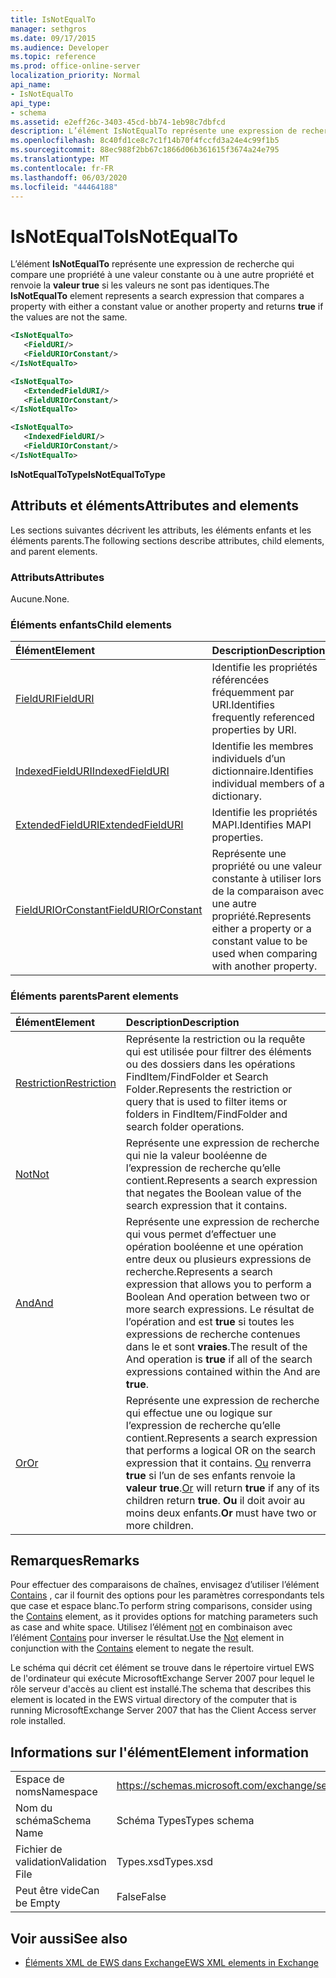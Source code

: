 ```yaml
---
title: IsNotEqualTo
manager: sethgros
ms.date: 09/17/2015
ms.audience: Developer
ms.topic: reference
ms.prod: office-online-server
localization_priority: Normal
api_name:
- IsNotEqualTo
api_type:
- schema
ms.assetid: e2eff26c-3403-45cd-bb74-1eb98c7dbfcd
description: L’élément IsNotEqualTo représente une expression de recherche qui compare une propriété à une valeur constante ou à une autre propriété et renvoie la valeur true si les valeurs ne sont pas identiques.
ms.openlocfilehash: 8c40fd1ce8c7c1f14b70f4fccfd3a24e4c99f1b5
ms.sourcegitcommit: 88ec988f2bb67c1866d06b361615f3674a24e795
ms.translationtype: MT
ms.contentlocale: fr-FR
ms.lasthandoff: 06/03/2020
ms.locfileid: "44464188"
---
```

# <a name="isnotequalto"></a><span data-ttu-id="3933e-103">IsNotEqualTo</span><span class="sxs-lookup"><span data-stu-id="3933e-103">IsNotEqualTo</span></span>

<span data-ttu-id="3933e-104">L’élément **IsNotEqualTo** représente une expression de recherche qui compare une propriété à une valeur constante ou à une autre propriété et renvoie la **valeur true** si les valeurs ne sont pas identiques.</span><span class="sxs-lookup"><span data-stu-id="3933e-104">The **IsNotEqualTo** element represents a search expression that compares a property with either a constant value or another property and returns **true** if the values are not the same.</span></span> 
  
```xml
<IsNotEqualTo>
   <FieldURI/>
   <FieldURIOrConstant/>
</IsNotEqualTo>
```

```xml
<IsNotEqualTo>
   <ExtendedFieldURI/> 
   <FieldURIOrConstant/>
</IsNotEqualTo>
```

```xml
<IsNotEqualTo>
   <IndexedFieldURI/>
   <FieldURIOrConstant/>
</IsNotEqualTo>
```

<span data-ttu-id="3933e-105">**IsNotEqualToType**</span><span class="sxs-lookup"><span data-stu-id="3933e-105">**IsNotEqualToType**</span></span>

## <a name="attributes-and-elements"></a><span data-ttu-id="3933e-106">Attributs et éléments</span><span class="sxs-lookup"><span data-stu-id="3933e-106">Attributes and elements</span></span>

<span data-ttu-id="3933e-107">Les sections suivantes décrivent les attributs, les éléments enfants et les éléments parents.</span><span class="sxs-lookup"><span data-stu-id="3933e-107">The following sections describe attributes, child elements, and parent elements.</span></span>
  
### <a name="attributes"></a><span data-ttu-id="3933e-108">Attributs</span><span class="sxs-lookup"><span data-stu-id="3933e-108">Attributes</span></span>

<span data-ttu-id="3933e-109">Aucune.</span><span class="sxs-lookup"><span data-stu-id="3933e-109">None.</span></span>
  
### <a name="child-elements"></a><span data-ttu-id="3933e-110">Éléments enfants</span><span class="sxs-lookup"><span data-stu-id="3933e-110">Child elements</span></span>

|<span data-ttu-id="3933e-111">**Élément**</span><span class="sxs-lookup"><span data-stu-id="3933e-111">**Element**</span></span>|<span data-ttu-id="3933e-112">**Description**</span><span class="sxs-lookup"><span data-stu-id="3933e-112">**Description**</span></span>|
|:-----|:-----|
|[<span data-ttu-id="3933e-113">FieldURI</span><span class="sxs-lookup"><span data-stu-id="3933e-113">FieldURI</span></span>](fielduri.md) <br/> |<span data-ttu-id="3933e-114">Identifie les propriétés référencées fréquemment par URI.</span><span class="sxs-lookup"><span data-stu-id="3933e-114">Identifies frequently referenced properties by URI.</span></span>  <br/> |
|[<span data-ttu-id="3933e-115">IndexedFieldURI</span><span class="sxs-lookup"><span data-stu-id="3933e-115">IndexedFieldURI</span></span>](indexedfielduri.md) <br/> |<span data-ttu-id="3933e-116">Identifie les membres individuels d’un dictionnaire.</span><span class="sxs-lookup"><span data-stu-id="3933e-116">Identifies individual members of a dictionary.</span></span>  <br/> |
|[<span data-ttu-id="3933e-117">ExtendedFieldURI</span><span class="sxs-lookup"><span data-stu-id="3933e-117">ExtendedFieldURI</span></span>](extendedfielduri.md) <br/> |<span data-ttu-id="3933e-118">Identifie les propriétés MAPI.</span><span class="sxs-lookup"><span data-stu-id="3933e-118">Identifies MAPI properties.</span></span>  <br/> |
|[<span data-ttu-id="3933e-119">FieldURIOrConstant</span><span class="sxs-lookup"><span data-stu-id="3933e-119">FieldURIOrConstant</span></span>](fielduriorconstant.md) <br/> |<span data-ttu-id="3933e-120">Représente une propriété ou une valeur constante à utiliser lors de la comparaison avec une autre propriété.</span><span class="sxs-lookup"><span data-stu-id="3933e-120">Represents either a property or a constant value to be used when comparing with another property.</span></span>  <br/> |
   
### <a name="parent-elements"></a><span data-ttu-id="3933e-121">Éléments parents</span><span class="sxs-lookup"><span data-stu-id="3933e-121">Parent elements</span></span>

|<span data-ttu-id="3933e-122">**Élément**</span><span class="sxs-lookup"><span data-stu-id="3933e-122">**Element**</span></span>|<span data-ttu-id="3933e-123">**Description**</span><span class="sxs-lookup"><span data-stu-id="3933e-123">**Description**</span></span>|
|:-----|:-----|
|[<span data-ttu-id="3933e-124">Restriction</span><span class="sxs-lookup"><span data-stu-id="3933e-124">Restriction</span></span>](restriction.md) <br/> |<span data-ttu-id="3933e-125">Représente la restriction ou la requête qui est utilisée pour filtrer des éléments ou des dossiers dans les opérations FindItem/FindFolder et Search Folder.</span><span class="sxs-lookup"><span data-stu-id="3933e-125">Represents the restriction or query that is used to filter items or folders in FindItem/FindFolder and search folder operations.</span></span>  <br/> |
|[<span data-ttu-id="3933e-126">Not</span><span class="sxs-lookup"><span data-stu-id="3933e-126">Not</span></span>](not.md) <br/> |<span data-ttu-id="3933e-127">Représente une expression de recherche qui nie la valeur booléenne de l’expression de recherche qu’elle contient.</span><span class="sxs-lookup"><span data-stu-id="3933e-127">Represents a search expression that negates the Boolean value of the search expression that it contains.</span></span>  <br/> |
|[<span data-ttu-id="3933e-128">And</span><span class="sxs-lookup"><span data-stu-id="3933e-128">And</span></span>](and.md) <br/> |<span data-ttu-id="3933e-129">Représente une expression de recherche qui vous permet d’effectuer une opération booléenne et une opération entre deux ou plusieurs expressions de recherche.</span><span class="sxs-lookup"><span data-stu-id="3933e-129">Represents a search expression that allows you to perform a Boolean And operation between two or more search expressions.</span></span> <span data-ttu-id="3933e-130">Le résultat de l’opération and est **true** si toutes les expressions de recherche contenues dans le et sont **vraies**.</span><span class="sxs-lookup"><span data-stu-id="3933e-130">The result of the And operation is **true** if all of the search expressions contained within the And are **true**.</span></span>  <br/> |
|[<span data-ttu-id="3933e-131">Or</span><span class="sxs-lookup"><span data-stu-id="3933e-131">Or</span></span>](or.md) <br/> |<span data-ttu-id="3933e-132">Représente une expression de recherche qui effectue une ou logique sur l’expression de recherche qu’elle contient.</span><span class="sxs-lookup"><span data-stu-id="3933e-132">Represents a search expression that performs a logical OR on the search expression that it contains.</span></span> <span data-ttu-id="3933e-133">[Ou](or.md) renverra **true** si l’un de ses enfants renvoie la **valeur true**.</span><span class="sxs-lookup"><span data-stu-id="3933e-133">[Or](or.md) will return **true** if any of its children return **true**.</span></span> <span data-ttu-id="3933e-134">**Ou** il doit avoir au moins deux enfants.</span><span class="sxs-lookup"><span data-stu-id="3933e-134">**Or** must have two or more children.</span></span>  <br/> |
   
## <a name="remarks"></a><span data-ttu-id="3933e-135">Remarques</span><span class="sxs-lookup"><span data-stu-id="3933e-135">Remarks</span></span>

<span data-ttu-id="3933e-136">Pour effectuer des comparaisons de chaînes, envisagez d’utiliser l’élément [Contains](contains.md) , car il fournit des options pour les paramètres correspondants tels que case et espace blanc.</span><span class="sxs-lookup"><span data-stu-id="3933e-136">To perform string comparisons, consider using the [Contains](contains.md) element, as it provides options for matching parameters such as case and white space.</span></span> <span data-ttu-id="3933e-137">Utilisez l’élément [not](not.md) en combinaison avec l’élément [Contains](contains.md) pour inverser le résultat.</span><span class="sxs-lookup"><span data-stu-id="3933e-137">Use the [Not](not.md) element in conjunction with the [Contains](contains.md) element to negate the result.</span></span> 
  
<span data-ttu-id="3933e-138">Le schéma qui décrit cet élément se trouve dans le répertoire virtuel EWS de l'ordinateur qui exécute MicrosoftExchange Server 2007 pour lequel le rôle serveur d'accès au client est installé.</span><span class="sxs-lookup"><span data-stu-id="3933e-138">The schema that describes this element is located in the EWS virtual directory of the computer that is running MicrosoftExchange Server 2007 that has the Client Access server role installed.</span></span>
  
## <a name="element-information"></a><span data-ttu-id="3933e-139">Informations sur l'élément</span><span class="sxs-lookup"><span data-stu-id="3933e-139">Element information</span></span>

|||
|:-----|:-----|
|<span data-ttu-id="3933e-140">Espace de noms</span><span class="sxs-lookup"><span data-stu-id="3933e-140">Namespace</span></span>  <br/> |https://schemas.microsoft.com/exchange/services/2006/types  <br/> |
|<span data-ttu-id="3933e-141">Nom du schéma</span><span class="sxs-lookup"><span data-stu-id="3933e-141">Schema Name</span></span>  <br/> |<span data-ttu-id="3933e-142">Schéma Types</span><span class="sxs-lookup"><span data-stu-id="3933e-142">Types schema</span></span>  <br/> |
|<span data-ttu-id="3933e-143">Fichier de validation</span><span class="sxs-lookup"><span data-stu-id="3933e-143">Validation File</span></span>  <br/> |<span data-ttu-id="3933e-144">Types.xsd</span><span class="sxs-lookup"><span data-stu-id="3933e-144">Types.xsd</span></span>  <br/> |
|<span data-ttu-id="3933e-145">Peut être vide</span><span class="sxs-lookup"><span data-stu-id="3933e-145">Can be Empty</span></span>  <br/> |<span data-ttu-id="3933e-146">False</span><span class="sxs-lookup"><span data-stu-id="3933e-146">False</span></span>  <br/> |
   
## <a name="see-also"></a><span data-ttu-id="3933e-147">Voir aussi</span><span class="sxs-lookup"><span data-stu-id="3933e-147">See also</span></span>

- [<span data-ttu-id="3933e-148">Éléments XML de EWS dans Exchange</span><span class="sxs-lookup"><span data-stu-id="3933e-148">EWS XML elements in Exchange</span></span>](ews-xml-elements-in-exchange.md)

